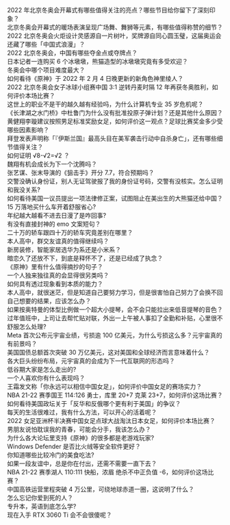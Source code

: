 2022 年北京冬奥会开幕式有哪些值得关注的亮点？哪些节目给你留下了深刻印象？  
北京冬奥会开幕式的暖场表演呈现广场舞、舞狮等元素，有哪些值得称赞的细节？  
2022 北京冬奥会火炬设计灵感源自一片树叶，奖牌源自同心圆玉璧，这届奥运会还藏了哪些「中国式浪漫」？  
2022 北京冬奥会，中国有哪些夺金点或夺牌点？  
日本记者一连购买 6 个冰墩墩，熊猫造型的冰墩墩究竟有多受欢迎？  
冬奥会中哪个项目难度最大？  
如何看待《原神》于 2022 年 2 月 4 日晚更新的新角色神里绫人？  
2022 北京冬奥会女子冰球小组赛中国 3:1 逆转丹麦时隔 12 年再获冬奥胜利，如何评价本场比赛？  
这世上的职业不是干的越久越有经验吗，为什么计算机专业 35 岁危机呢？  
《长津湖之水门桥》中杜鲁门为什么没有批准投原子弹计划？还是其他什么原因？  
黄健翔李璇建议按照男足标准奖励女足，如何评价这一观点？足球比赛奖金多少受哪些因素影响？  
拜登发表声明称「『伊斯兰国』最高头目在美军袭击行动中自杀身亡」，还有哪些细节值得关注？  
如何证明 √8-√2=√2 ？  
魏翔有机会成长为下一个沈腾吗？  
张艺谋、张末导演的《狙击手》开分 7.7，符合预期吗？  
交警没确认身份证，别人无证驾驶报了我的身份证号码，交警有没核实。怎么证明和我没关系?  
如何看待美国一议员提出一项法律修正案，试图阻止在美出生的大熊猫还给中国？  
15 万落地买什么车开着舒服省心?  
年纪越大越看不进去日漫了是咋回事?  
有没有直接封神的 emo 文案短句？  
二十万的轿车跟四十万的轿车究竟差别在哪里？  
本人高中，群交友谊真的值得继续吗？  
新房装修，智能家居选华为系还是小米系？  
暗恋久了还放不下，到底是释怀不了，还是已经成了执念？  
《原神》里有什么值得摘抄的句子？  
一个人独来独往真的会显得很另类吗？  
如何具有透过现象看到本质的能力？  
本人高中，就很迷茫，但是知道自己要努力学习，但是很害怕自己努力了会换不回自己想要的结果，应该怎么办？  
如果按奥特曼的体型比例做一个超大小提琴，会不会只能拉出来低音提琴的音色？  
过年值班中，上司让去帮忙贴对联，外出一上午被人事扣了全勤和补贴，心里很不舒服怎么处理?  
Meta 首次公布元宇宙业绩，亏损逾 100 亿美元，为什么亏损这么多？元宇宙真的有前景吗？  
美国国债总额首次突破 30 万亿美元，这对美国和全球经济而言意味着什么？  
各大巨头纷纷布局，元宇宙真的会成为下一代互联网的形态吗？  
低谷期大家是怎么走出的?  
一个人喜欢你有什么表现吗？  
王霜发文称「你永远可以相信中国女足」，如何评价中国女足的赛场实力？  
NBA 21-22 赛季国王 114:126 勇士，库里 20+7 克莱 23+7，如何评价这场比赛？  
如何看待美国政坛关于「反华和反俄哪个更有利于美国」的争议？  
每天的生活很难过，我有什么方法，可以开心的活着呢？  
2022 女足亚洲杯半决赛中国女足点球大战淘汰日本女足，如何评价本场比赛？  
男朋友说怕耽误我的青春，可能会分手，我该怎么办？  
为什么各大论坛里支持《原神》的很多都是老游戏玩家?  
Windows Defender 是否比火绒等安全软件更好？  
你知道哪些比较冷门的美食吃法?  
如果一段友谊中，总是你在付出，还需不需要一直下去？  
NBA 21-22 赛季湖人 110:111 快船，浓眉 绝杀不中正负值 -6，如何评价这场比赛？  
中国高铁运营里程突破 4 万公里，可绕地球赤道一圈，这说明了什么？  
怎么忘记你爱到死的人？  
专升本，英语到底怎么学?  
现在入手 RTX 3060 Ti 会不会很傻呢？  
